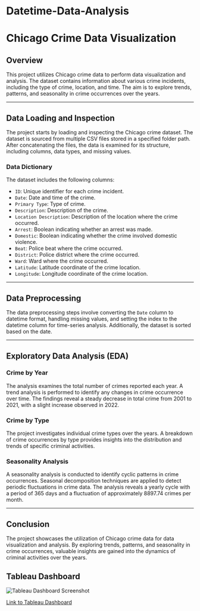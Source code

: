 # Datetime-Data-Analysis
# Chicago Crime Data Visualization

## Overview

This project utilizes Chicago crime data to perform data visualization and analysis. The dataset contains information about various crime incidents, including the type of crime, location, and time. The aim is to explore trends, patterns, and seasonality in crime occurrences over the years.

---

## Data Loading and Inspection

The project starts by loading and inspecting the Chicago crime dataset. The dataset is sourced from multiple CSV files stored in a specified folder path. After concatenating the files, the data is examined for its structure, including columns, data types, and missing values.

### Data Dictionary

The dataset includes the following columns:

- `ID`: Unique identifier for each crime incident.
- `Date`: Date and time of the crime.
- `Primary Type`: Type of crime.
- `Description`: Description of the crime.
- `Location Description`: Description of the location where the crime occurred.
- `Arrest`: Boolean indicating whether an arrest was made.
- `Domestic`: Boolean indicating whether the crime involved domestic violence.
- `Beat`: Police beat where the crime occurred.
- `District`: Police district where the crime occurred.
- `Ward`: Ward where the crime occurred.
- `Latitude`: Latitude coordinate of the crime location.
- `Longitude`: Longitude coordinate of the crime location.

---

## Data Preprocessing

The data preprocessing steps involve converting the `Date` column to datetime format, handling missing values, and setting the index to the datetime column for time-series analysis. Additionally, the dataset is sorted based on the date.

---

## Exploratory Data Analysis (EDA)

### Crime by Year

The analysis examines the total number of crimes reported each year. A trend analysis is performed to identify any changes in crime occurrence over time. The findings reveal a steady decrease in total crime from 2001 to 2021, with a slight increase observed in 2022.

### Crime by Type

The project investigates individual crime types over the years. A breakdown of crime occurrences by type provides insights into the distribution and trends of specific criminal activities.

### Seasonality Analysis

A seasonality analysis is conducted to identify cyclic patterns in crime occurrences. Seasonal decomposition techniques are applied to detect periodic fluctuations in crime data. The analysis reveals a yearly cycle with a period of 365 days and a fluctuation of approximately 8897.74 crimes per month.

---

## Conclusion

The project showcases the utilization of Chicago crime data for data visualization and analysis. By exploring trends, patterns, and seasonality in crime occurrences, valuable insights are gained into the dynamics of criminal activities over the years.

## Tableau Dashboard

![Tableau Dashboard Screenshot](tableau_dashboard_screenshot.png)

[Link to Tableau Dashboard](https://public.tableau.com/shared/RQCX2WT7Y?:display_count=n&:origin=viz_share_link)

